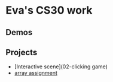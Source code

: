 # Eva's CS30 work

## Demos



## Projects
- [Interactive scene](02-clicking game)
- [array assignment](array-assignment)